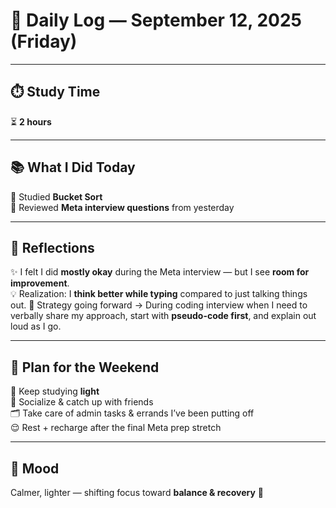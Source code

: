 # 📅 Daily Log — September 12, 2025 (Friday)

---

## ⏱️ Study Time  
⏳ **2 hours**

---

## 📚 What I Did Today  
🔹 Studied **Bucket Sort**  
🔹 Reviewed **Meta interview questions** from yesterday  

---

## 🤔 Reflections  
✨ I felt I did **mostly okay** during the Meta interview — but I see **room for improvement**.  
💡 Realization: I **think better while typing** compared to just talking things out.
📝 Strategy going forward → During coding interview when I need to verbally share my approach, start with **pseudo-code first**, and explain out loud as I go.  

---

## 🌱 Plan for the Weekend  
🛑 Keep studying **light**  
🤝 Socialize & catch up with friends  
🗂️ Take care of admin tasks & errands I’ve been putting off  
😌 Rest + recharge after the final Meta prep stretch  

---

## 🌟 Mood  
Calmer, lighter — shifting focus toward **balance & recovery** 🌸  